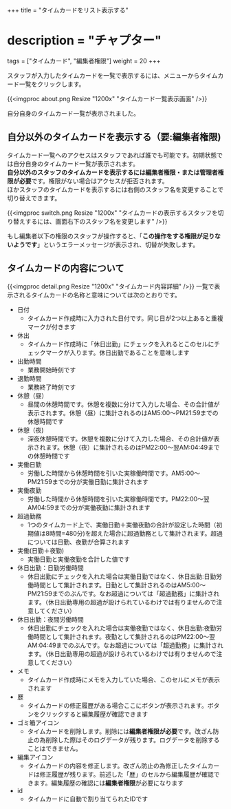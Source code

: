+++
title = "タイムカードをリスト表示する"
# description = "チャプター"
tags = ["タイムカード", "編集者権限"]
weight = 20
+++

スタッフが入力したタイムカードを一覧で表示するには、メニューからタイムカード一覧をクリックします。

{{<imgproc about.png Resize "1200x" "タイムカード一覧表示画面" />}}

自分自身のタイムカード一覧が表示されました。

## 自分以外のタイムカードを表示する（要:編集者権限)

タイムカード一覧へのアクセスはスタッフであれば誰でも可能です。初期状態では自分自身のタイムカード一覧が表示されます。  
**自分以外のスタッフのタイムカードを表示するには編集者権限・または管理者権限が必要**です。権限がない場合はアクセスが拒否されます。  
ほかスタッフのタイムカードを表示するには右側のスタッフ名を変更することで切り替えできます。

{{<imgproc switch.png Resize "1200x" "タイムカードの表示するスタッフを切り替えするには、画面右下のスタッフ名を変更します" />}}

もし編集者以下の権限のスタッフが操作すると、「**この操作をする権限が足りないようです**」というエラーメッセージが表示され、切替が失敗します。

## タイムカードの内容について

{{<imgproc detail.png Resize "1200x" "タイムカード内容詳細" />}}
一覧で表示されるタイムカードの名称と意味については次のとおりです。

- 日付
  - タイムカード作成時に入力された日付です。同じ日が2つ以上あると重複マークが付きます
- 休出
  - タイムカード作成時に「休日出勤」にチェックを入れるとこのセルにチェックマークが入ります。休日出勤であることを意味します
- 出勤時間
  - 業務開始時刻です
- 退勤時間
  - 業務終了時刻です
- 休憩（昼）
  - 昼間の休憩時間です。休憩を複数に分けて入力した場合、その合計値が表示されます。休憩（昼）に集計されるのはAM5:00〜PM21:59までの休憩時間です
- 休憩（夜)
  - 深夜休憩時間です。休憩を複数に分けて入力した場合、その合計値が表示されます。休憩（夜）に集計されるのはPM22:00〜翌AM:04:49までの休憩時間です
- 実働日勤
  - 労働した時間から休憩時間を引いた実稼働時間です。AM5:00〜PM21:59までの分が実働日勤に集計されます
- 実働夜勤
  - 労働した時間から休憩時間を引いた実稼働時間です。PM22:00〜翌AM04:59までの分が実働夜勤に集計されます
- 超過勤務
  - 1つのタイムカード上で、実働日勤＋実働夜勤の合計が設定した時間（初期値は8時間=480分)を超えた場合に超過勤務として集計されます。超過については日勤、夜勤が合算されます
- 実働(日勤＋夜勤)
  - 実働日勤と実働夜勤を合計した値です
- 休日出勤：日勤労働時間
  - 休日出勤にチェックを入れた場合は実働日勤ではなく、休日出勤:日勤労働時間として集計されます。日勤として集計されるのはAM5:00〜PM21:59までのぶんです。なお超過については「超過勤務」に集計されます。（休日出勤専用の超過が設けられているわけでは有りませんので注意してください）
- 休日出勤：夜間労働時間
  - 休日出勤にチェックを入れた場合は実働夜勤ではなく、休日出勤:夜勤労働時間として集計されます。夜勤として集計されるのはPM22:00〜翌AM:04:49までのぶんです。なお超過については「超過勤務」に集計されます。（休日出勤専用の超過が設けられているわけでは有りませんので注意してください）
- メモ
  - タイムカード作成時にメモを入力していた場合、このセルにメモが表示されます
- 歴
  - タイムカードの修正履歴がある場合ここにボタンが表示されます。ボタンをクリックすると編集履歴が確認できます
- ゴミ箱アイコン
  - タイムカードを削除します。削除には**編集者権限が必要**です。改ざん防止の為削除した際はそのログデータが残ります。ログデータを削除することはできません。
- 編集アイコン
  - タイムカードの内容を修正します。改ざん防止の為修正したタイムカードは修正履歴が残ります。前述した「歴」のセルから編集履歴が確認できます。編集履歴の確認には**編集者権限**が必要になります
- id
  - タイムカードに自動で割り当てられたIDです
